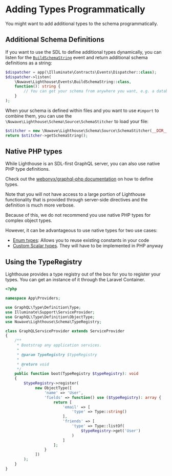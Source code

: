 # Adding Types Programmatically

You might want to add additional types to the schema programmatically.

## Additional Schema Definitions

If you want to use the SDL to define additional types dynamically,
you can listen for the [`BuildSchemaString`](../api-reference/events.md#buildschemastring)
event and return additional schema definitions as a string:

```php
$dispatcher = app(\Illuminate\Contracts\Events\Dispatcher::class);
$dispatcher->listen(
    \Nuwave\Lighthouse\Events\BuildSchemaString::class,
    function(): string {
        // You can get your schema from anywhere you want, e.g. a database, hardcoded
    }
);
```

When your schema is defined within files and you want to use `#import` to combine them,
you can use the `\Nuwave\Lighthouse\Schema\Source\SchemaStitcher` to load your file:

```php
$stitcher = new \Nuwave\Lighthouse\Schema\Source\SchemaStitcher(__DIR__ . '/path/to/schema.graphql');
return $stitcher->getSchemaString();
```

## Native PHP types

While Lighthouse is an SDL-first GraphQL server, you can also use native PHP type definitions.

Check out the [webonyx/graphql-php documentation](https://webonyx.github.io/graphql-php/type-system/)
on how to define types.

Note that you will not have access to a large portion of Lighthouse functionality
that is provided through server-side directives and the definition is much more verbose.

Because of this, we do not recommend you use native PHP types for complex object types.

However, it can be advantageous to use native types for two use cases:

- [Enum types](https://webonyx.github.io/graphql-php/type-system/enum-types/):
  Allows you to reuse existing constants in your code
- [Custom Scalar types](https://webonyx.github.io/graphql-php/type-system/scalar-types/#writing-custom-scalar-types).
  They will have to be implemented in PHP anyway

## Using the TypeRegistry

Lighthouse provides a type registry out of the box for you to register your types.
You can get an instance of it through the Laravel Container.

```php
<?php

namespace App\Providers;

use GraphQL\Type\Definition\Type;
use Illuminate\Support\ServiceProvider;
use GraphQL\Type\Definition\ObjectType;
use Nuwave\Lighthouse\Schema\TypeRegistry;

class GraphQLServiceProvider extends ServiceProvider
{
    /**
     * Bootstrap any application services.
     *
     * @param TypeRegistry $typeRegistry
     *
     * @return void
     */
    public function boot(TypeRegistry $typeRegistry): void
    {
        $typeRegistry->register(
             new ObjectType([
                 'name' => 'User',
                 'fields' => function() use ($typeRegistry): array {
                     return [
                         'email' => [
                             'type' => Type::string()
                         ],
                         'friends' => [
                             'type' => Type::listOf(
                                 $typeRegistry->get('User')
                             )
                         ]
                     ];
                 }
             ])
        );
    }
}
```
